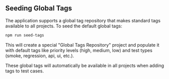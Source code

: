 ## Seeding Global Tags

The application supports a global tag repository that makes standard tags available to all projects. To seed the default global tags:

```bash
npm run seed-tags
```

This will create a special "Global Tags Repository" project and populate it with default tags like priority levels (high, medium, low) and test types (smoke, regression, api, ui, etc.).

These global tags will automatically be available in all projects when adding tags to test cases. 